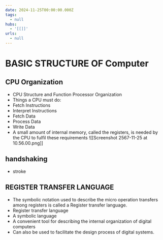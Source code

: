 ```yaml
---
date: 2024-11-25T00:00:00.000Z
tags:
  - null
hubs:
  - '[[]]'
urls:
  - null
---
```

# BASIC STRUCTURE OF Computer

## CPU Organization

- CPU Structure and Function Processor Organization
- Things a CPU must do:
- Fetch Instructions
- Interpret Instructions
- Fetch Data
- Process Data
- Write Data
- A small amount of internal memory, called the registers, is needed by
  the CPU to fulfil these requirements
  ![[Screenshot 2567-11-25 at 10.56.00.png]]

## handshaking

- stroke

## REGISTER TRANSFER LANGUAGE

- The symbolic notation used to describe the micro operation transfers
  among registers is called a Register transfer language.
- Register transfer language
- A symbolic language
- A convenient tool for describing the internal organization of digital
  computers
- Can also be used to facilitate the design process of digital systems.


